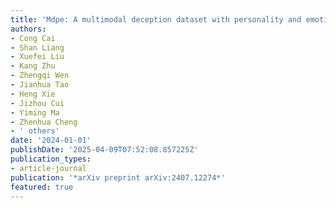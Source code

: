 ```yaml
---
title: 'Mdpe: A multimodal deception dataset with personality and emotional characteristics'
authors:
- Cong Cai
- Shan Liang
- Xuefei Liu
- Kang Zhu
- Zhengqi Wen
- Jianhua Tao
- Heng Xie
- Jizhou Cui
- Yiming Ma
- Zhenhua Cheng
- ' others'
date: '2024-01-01'
publishDate: '2025-04-09T07:52:08.857225Z'
publication_types:
- article-journal
publication: '*arXiv preprint arXiv:2407.12274*'
featured: true
---
```

